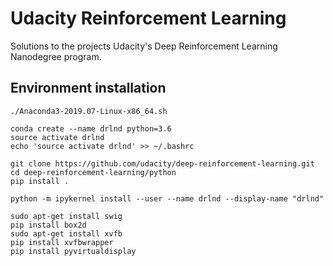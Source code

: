 # Udacity Reinforcement Learning
Solutions to the projects Udacity's Deep Reinforcement Learning Nanodegree program.

## Environment installation
```
./Anaconda3-2019.07-Linux-x86_64.sh

conda create --name drlnd python=3.6
source activate drlnd
echo 'source activate drlnd' >> ~/.bashrc 

git clone https://github.com/udacity/deep-reinforcement-learning.git
cd deep-reinforcement-learning/python
pip install .

python -m ipykernel install --user --name drlnd --display-name "drlnd"

sudo apt-get install swig
pip install box2d
sudo apt-get install xvfb
pip install xvfbwrapper
pip install pyvirtualdisplay
```
